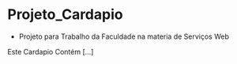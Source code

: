 # Projeto_Cardapio

- Projeto para Trabalho da Faculdade na materia de Serviços Web

Este Cardapio Contém [...]
